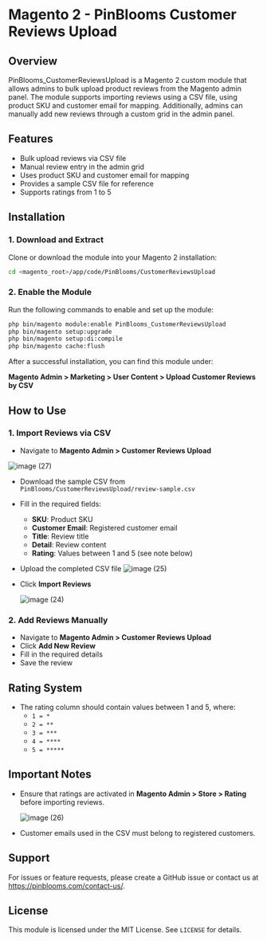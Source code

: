 # Magento 2 - PinBlooms Customer Reviews Upload

## Overview
PinBlooms_CustomerReviewsUpload is a Magento 2 custom module that allows admins to bulk upload product reviews from the Magento admin panel. The module supports importing reviews using a CSV file, using product SKU and customer email for mapping. Additionally, admins can manually add new reviews through a custom grid in the admin panel.

## Features
- Bulk upload reviews via CSV file
- Manual review entry in the admin grid
- Uses product SKU and customer email for mapping
- Provides a sample CSV file for reference
- Supports ratings from 1 to 5

## Installation
### 1. Download and Extract
Clone or download the module into your Magento 2 installation:
```sh
cd <magento_root>/app/code/PinBlooms/CustomerReviewsUpload
```

### 2. Enable the Module
Run the following commands to enable and set up the module:
```sh
php bin/magento module:enable PinBlooms_CustomerReviewsUpload
php bin/magento setup:upgrade
php bin/magento setup:di:compile
php bin/magento cache:flush
```

After a successful installation, you can find this module under:

**Magento Admin > Marketing > User Content > Upload Customer Reviews by CSV**

## How to Use
### 1. Import Reviews via CSV
- Navigate to **Magento Admin > Customer Reviews Upload**

![image (27)](https://github.com/user-attachments/assets/a74c525a-cb1c-4e28-9491-e31998d07618)

  
- Download the sample CSV from `PinBlooms/CustomerReviewsUpload/review-sample.csv`
- Fill in the required fields:
  - **SKU**: Product SKU
  - **Customer Email**: Registered customer email
  - **Title**: Review title
  - **Detail**: Review content
  - **Rating**: Values between 1 and 5 (see note below)
- Upload the completed CSV file
![image (25)](https://github.com/user-attachments/assets/f074e381-e232-40a7-8df6-8aebc072f2a9)

  
- Click **Import Reviews**

  ![image (24)](https://github.com/user-attachments/assets/66212a38-0c63-47a9-9212-cfbf2dd35991)


### 2. Add Reviews Manually
- Navigate to **Magento Admin > Customer Reviews Upload**
- Click **Add New Review**
- Fill in the required details
- Save the review

## Rating System
- The rating column should contain values between 1 and 5, where:
  - `1 = *`
  - `2 = **`
  - `3 = ***`
  - `4 = ****`
  - `5 = *****`

## Important Notes
- Ensure that ratings are activated in **Magento Admin > Store > Rating** before importing reviews.

  ![image (26)](https://github.com/user-attachments/assets/0be12b45-2bda-447c-a81d-2043b1146ad6)

- Customer emails used in the CSV must belong to registered customers.

## Support
For issues or feature requests, please create a GitHub issue or contact us at https://pinblooms.com/contact-us/.

## License
This module is licensed under the MIT License. See `LICENSE` for details.

